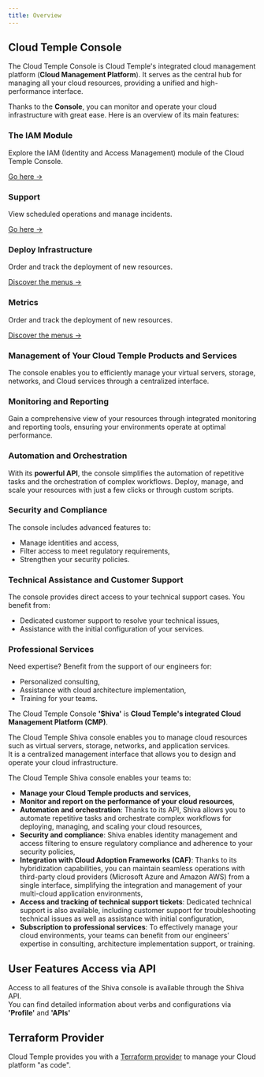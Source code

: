 ```yaml
---
title: Overview
---
```


## Cloud Temple Console

The Cloud Temple Console is Cloud Temple's integrated cloud management platform (**Cloud Management Platform**). It serves as the central hub for managing all your cloud resources, providing a unified and high-performance interface.

Thanks to the **Console**, you can monitor and operate your cloud infrastructure with great ease. Here is an overview of its main features:

<div class="card-grid">
  <div class="card">
    <h3>The IAM Module</h3>
    <p>Explore the IAM (Identity and Access Management) module of the Cloud Temple Console.</p>
    <a href="console/iam" class="card-link">Go here &rarr;</a>
  </div>

  <div class="card">
    <h3>Support</h3>
    <p>View scheduled operations and manage incidents.</p>
    <a href="console/status" class="card-link">Go here &rarr;</a>
  </div>

  <div class="card">
    <h3>Deploy Infrastructure</h3>
    <p>Order and track the deployment of new resources.</p>
    <a href="console/orders" class="card-link">Discover the menus &rarr;</a>
  </div>

  <div class="card">
    <h3>Metrics</h3>
    <p>Order and track the deployment of new resources.</p>
    <a href="console/metrics/concepts" class="card-link">Discover the menus &rarr;</a>
  </div>
</div>

### Management of Your Cloud Temple Products and Services

The console enables you to efficiently manage your virtual servers, storage, networks, and Cloud services through a centralized interface.

### Monitoring and Reporting

Gain a comprehensive view of your resources through integrated monitoring and reporting tools, ensuring your environments operate at optimal performance.

### Automation and Orchestration

With its **powerful API**, the console simplifies the automation of repetitive tasks and the orchestration of complex workflows. Deploy, manage, and scale your resources with just a few clicks or through custom scripts.

### Security and Compliance

The console includes advanced features to:

- Manage identities and access,
- Filter access to meet regulatory requirements,
- Strengthen your security policies.

### Technical Assistance and Customer Support

The console provides direct access to your technical support cases. You benefit from:

- Dedicated customer support to resolve your technical issues,
- Assistance with the initial configuration of your services.

### Professional Services

Need expertise? Benefit from the support of our engineers for:

- Personalized consulting,
- Assistance with cloud architecture implementation,
- Training for your teams.

The Cloud Temple Console **'Shiva'** is **Cloud Temple's integrated Cloud Management Platform (CMP)**.

The Cloud Temple Shiva console enables you to manage cloud resources such as virtual servers, storage, networks, and application services.  
It is a centralized management interface that allows you to design and operate your cloud infrastructure.

The Cloud Temple Shiva console enables your teams to:

- **Manage your Cloud Temple products and services**,
- **Monitor and report on the performance of your cloud resources**,
- **Automation and orchestration**: Thanks to its API, Shiva allows you to automate repetitive tasks and orchestrate complex workflows for deploying, managing, and scaling your cloud resources,
- **Security and compliance**: Shiva enables identity management and access filtering to ensure regulatory compliance and adherence to your security policies,
- **Integration with Cloud Adoption Frameworks (CAF)**: Thanks to its hybridization capabilities, you can maintain seamless operations with third-party cloud providers (Microsoft Azure and Amazon AWS) from a single interface, simplifying the integration and management of your multi-cloud application environments,
- **Access and tracking of technical support tickets**: Dedicated technical support is also available, including customer support for troubleshooting technical issues as well as assistance with initial configuration,
- **Subscription to professional services**: To effectively manage your cloud environments, your teams can benefit from our engineers’ expertise in consulting, architecture implementation support, or training.

## User Features Access via API

Access to all features of the Shiva console is available through the Shiva API.  
You can find detailed information about verbs and configurations via **'Profile'** and **'APIs'**

## Terraform Provider

Cloud Temple provides you with a [Terraform provider](https://registry.terraform.io/providers/Cloud-Temple/cloudtemple/latest) to manage your Cloud platform "as code".